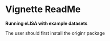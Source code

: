 # Vignette ReadMe

**Running eLISA with example datasets**   

The user should first install the originr package
